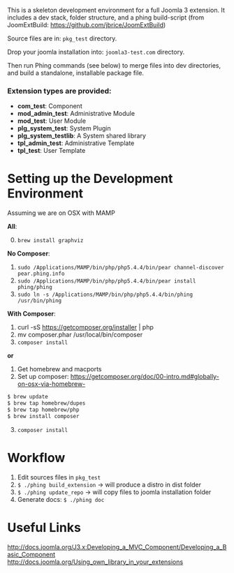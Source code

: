 This is a skeleton development environment for a full Joomla 3 extension. It includes a dev stack, folder structure, and a phing build-script (from JoomExtBuild: https://github.com/jbrice/JoomExtBuild)

Source files are in: `pkg_test` directory.

Drop your joomla installation into: `joomla3-test.com` directory.

Then run Phing commands (see below) to merge files into dev directories, and build a standalone, installable package file.

### Extension types are provided:

- **com_test**: Component
- **mod_admin_test**: Administrative Module
- **mod_test**: User Module
- **plg_system_test**: System Plugin
- **plg_system_testlib**: A System shared library
- **tpl_admin_test**: Administrative Template
- **tpl_test**: User Template


Setting up the Development Environment
======================================

Assuming we are on OSX with MAMP

**All**:

0) `brew install graphviz`

**No Composer**:

1. `sudo /Applications/MAMP/bin/php/php5.4.4/bin/pear channel-discover pear.phing.info`
2. `sudo /Applications/MAMP/bin/php/php5.4.4/bin/pear install phing/phing`
3. `sudo ln -s /Applications/MAMP/bin/php/php5.4.4/bin/phing /usr/bin/phing`

**With Composer**:

1. curl -sS https://getcomposer.org/installer | php
2. mv composer.phar /usr/local/bin/composer
3. `composer install`

**or**

1. Get homebrew and macports
2. Set up composer: https://getcomposer.org/doc/00-intro.md#globally-on-osx-via-homebrew-

```bash
$ brew update
$ brew tap homebrew/dupes
$ brew tap homebrew/php
$ brew install composer
```

3. `composer install`


Workflow
========

1. Edit sources files in `pkg_test`
2. `$ ./phing build_extension` -> will produce a distro in dist folder
3. `$ ./phing update_repo` -> will copy files to joomla installation folder
4. Generate docs: `$ ./phing doc`

Useful Links
============

http://docs.joomla.org/J3.x:Developing_a_MVC_Component/Developing_a_Basic_Component
http://docs.joomla.org/Using_own_library_in_your_extensions
